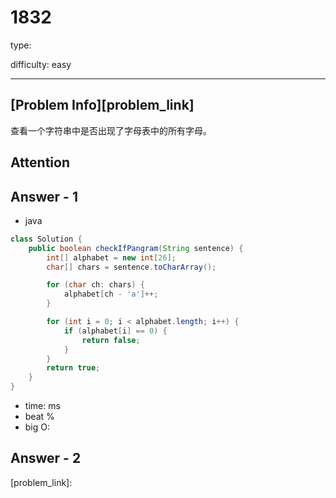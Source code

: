 
# 1832
type:

difficulty: easy

---

## [Problem Info][problem_link]

查看一个字符串中是否出现了字母表中的所有字母。

## Attention

## Answer - 1

- java
```java
class Solution {
    public boolean checkIfPangram(String sentence) {
        int[] alphabet = new int[26];
        char[] chars = sentence.toCharArray();

        for (char ch: chars) {
            alphabet[ch - 'a']++;
        }

        for (int i = 0; i < alphabet.length; i++) {
            if (alphabet[i] == 0) {
                return false;
            }
        }
        return true;
    }
}
```

- time: ms
- beat %
- big O:

## Answer - 2

[problem_link]:


